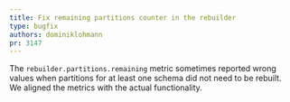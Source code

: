 ```yaml
---
title: Fix remaining partitions counter in the rebuilder
type: bugfix
authors: dominiklohmann
pr: 3147
---
```


The `rebuilder.partitions.remaining` metric sometimes reported wrong values when
partitions for at least one schema did not need to be rebuilt. We aligned the
metrics with the actual functionality.
